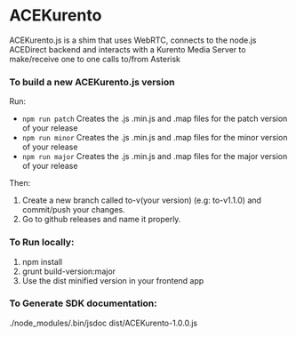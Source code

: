 # ACEKurento
ACEKurento.js is a shim that uses WebRTC, connects to the node.js ACEDirect backend and interacts with a Kurento Media Server to make/receive one to one calls to/from Asterisk

### To build a new ACEKurento.js version

Run:

- `npm run patch` Creates the .js .min.js and .map files for the patch version of your release
- `npm run minor` Creates the .js .min.js and .map files for the minor version of your release
- `npm run major` Creates the .js .min.js and .map files for the major version of your release

Then:

1. Create a new branch called to-v(your version) (e.g: to-v1.1.0) and commit/push your changes.
2. Go to github releases and name it properly.


### To Run locally:

1) npm install  
2) grunt build-version:major  
3) Use the dist minified version in your frontend app


### To Generate SDK documentation:

./node_modules/.bin/jsdoc dist/ACEKurento-1.0.0.js